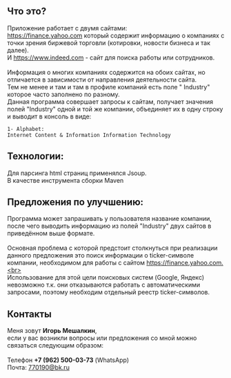 Что это?
--------
Приложение работает с двумя сайтами: <br>
https://finance.yahoo.com  который содержит информацию о компаниях с точки зрения биржевой торговли (котировки, новости бизнеса и так далее). <br>
И https://www.indeed.com - сайт для поиска работы или сотрудников. <br><br>
Информация о многих компаниях содержится на обоих сайтах, но отличается в зависимости от направления деятельности сайта. <br>
Тем не менее и там и там в профиле компаний есть поле " Industry" которое часто заполнено по разному. <br>
Данная программа совершает запросы к сайтам, получает значения полей "Industry" одной и той же компании, объединяет их в одну строку и выводит в консоль в виде: 
    
    1- Alphabet:
    Internet Content & Information Information Technology 
    

Технологии:
----------
Для парсинга html страниц применялся Jsoup.<br>
В качестве инструмента сборки Maven

Предложения по улучшению:
-------------------------
 Программа может запрашивать у пользователя название компании, после чего выводить информацию из полей "Industry" двух сайтов в приведённом выше формате. <br><br>
Основная проблема с которой предстоит столкнуться при реализации данного предложения это поиск информации о ticker-символе компании, необходимом для работы с сайтом https://finance.yahoo.com.<br><br>
Использование для этой цели поисковых систем (Google, Яндекс) невозможно т.к. они отказываются работать с автоматическими запросами, поэтому необходим отдельный реестр ticker-символов. 

Контакты
--------
Меня зовут **Игорь Мешалкин**,<br> если у вас возникли вопросы или предложения со мной можно связаться следующим образом:<br><br>
Телефон **+7 (962) 500-03-73** (WhatsApp)<br>
Почта: 770190@bk.ru
